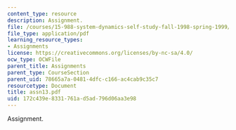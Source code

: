 ```yaml
---
content_type: resource
description: Assignment.
file: /courses/15-988-system-dynamics-self-study-fall-1998-spring-1999/172c439e8331761ad5ad796d06aa3e98_assn13.pdf
file_type: application/pdf
learning_resource_types:
- Assignments
license: https://creativecommons.org/licenses/by-nc-sa/4.0/
ocw_type: OCWFile
parent_title: Assignments
parent_type: CourseSection
parent_uid: 78665a7a-0481-4dfc-c166-ac4cab9c35c7
resourcetype: Document
title: assn13.pdf
uid: 172c439e-8331-761a-d5ad-796d06aa3e98
---
```

Assignment.